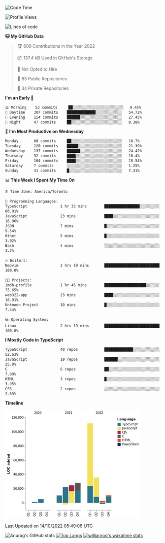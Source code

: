 <!--START_SECTION:waka-->
![Code Time](http://img.shields.io/badge/Code%20Time-292%20hrs%2010%20mins-blue)

![Profile Views](http://img.shields.io/badge/Profile%20Views-6-blue)

![Lines of code](https://img.shields.io/badge/From%20Hello%20World%20I%27ve%20Written-250%20Thousand%20lines%20of%20code-blue)

**🐱 My GitHub Data** 

> 🏆 609 Contributions in the Year 2022
 > 
> 📦 137.4 kB Used in GitHub's Storage 
 > 
> 🚫 Not Opted to Hire
 > 
> 📜 83 Public Repositories 
 > 
> 🔑 34 Private Repositories  
 > 
**I'm an Early 🐤** 

```text
🌞 Morning    53 commits     ██░░░░░░░░░░░░░░░░░░░░░░░   9.45% 
🌆 Daytime    307 commits    █████████████░░░░░░░░░░░░   54.72% 
🌃 Evening    154 commits    ██████░░░░░░░░░░░░░░░░░░░   27.45% 
🌙 Night      47 commits     ██░░░░░░░░░░░░░░░░░░░░░░░   8.38%

```
📅 **I'm Most Productive on Wednesday** 

```text
Monday       60 commits     ██░░░░░░░░░░░░░░░░░░░░░░░   10.7% 
Tuesday      120 commits    █████░░░░░░░░░░░░░░░░░░░░   21.39% 
Wednesday    137 commits    ██████░░░░░░░░░░░░░░░░░░░   24.42% 
Thursday     92 commits     ████░░░░░░░░░░░░░░░░░░░░░   16.4% 
Friday       104 commits    ████░░░░░░░░░░░░░░░░░░░░░   18.54% 
Saturday     7 commits      ░░░░░░░░░░░░░░░░░░░░░░░░░   1.25% 
Sunday       41 commits     █░░░░░░░░░░░░░░░░░░░░░░░░   7.31%

```


📊 **This Week I Spent My Time On** 

```text
⌚︎ Time Zone: America/Toronto

💬 Programming Languages: 
TypeScript               1 hr 33 mins        ████████████████░░░░░░░░░   66.91% 
JavaScript               23 mins             ████░░░░░░░░░░░░░░░░░░░░░   16.86% 
JSON                     7 mins              █░░░░░░░░░░░░░░░░░░░░░░░░   5.54% 
Other                    5 mins              █░░░░░░░░░░░░░░░░░░░░░░░░   3.92% 
Bash                     4 mins              ░░░░░░░░░░░░░░░░░░░░░░░░░   3.2%

🔥 Editors: 
Neovim                   2 hrs 19 mins       █████████████████████████   100.0%

🐱‍💻 Projects: 
imdb-profile             1 hr 45 mins        ███████████████████░░░░░░   75.65% 
web322-app               23 mins             ████░░░░░░░░░░░░░░░░░░░░░   16.91% 
Unknown Project          10 mins             █░░░░░░░░░░░░░░░░░░░░░░░░   7.44%

💻 Operating System: 
Linux                    2 hrs 19 mins       █████████████████████████   100.0%

```

**I Mostly Code in TypeScript** 

```text
TypeScript               40 repos            █████████████░░░░░░░░░░░░   52.63% 
JavaScript               19 repos            ██████░░░░░░░░░░░░░░░░░░░   25.0% 
C                        6 repos             ██░░░░░░░░░░░░░░░░░░░░░░░   7.89% 
HTML                     3 repos             █░░░░░░░░░░░░░░░░░░░░░░░░   3.95% 
CSS                      2 repos             ░░░░░░░░░░░░░░░░░░░░░░░░░   2.63%

```


**Timeline**

![Chart not found](https://raw.githubusercontent.com/wise-introvert/wise-introvert/master/charts/bar_graph.png) 


 Last Updated on 14/10/2022 05:49:06 UTC
<!--END_SECTION:waka-->

![Anurag's GitHub stats](https://github-readme-stats.vercel.app/api?username=wise-introvert&count_private=true&show_icons=true)
[![Top Langs](https://github-readme-stats.vercel.app/api/top-langs/?username=wise-introvert&langs_count=10)](https://github.com/anuraghazra/github-readme-stats)
[![willianrod's wakatime stats](https://github-readme-stats.vercel.app/api/wakatime?username=wiseintrovert)](https://github.com/anuraghazra/github-readme-stats)
